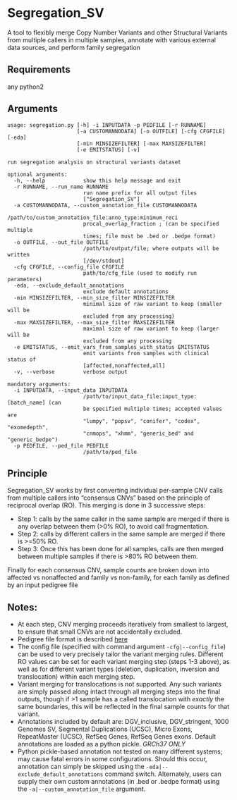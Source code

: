 # Segregation_SV
A tool to flexibly merge Copy Number Variants and other Structural Variants from multiple callers in multiple samples, annotate with various external data sources, and perform family segregation

## Requirements
any python2

## Arguments
```
usage: segregation.py [-h] -i INPUTDATA -p PEDFILE [-r RUNNAME]
                      [-a CUSTOMANNODATA] [-o OUTFILE] [-cfg CFGFILE] [-eda]
                      [-min MINSIZEFILTER] [-max MAXSIZEFILTER]
                      [-e EMITSTATUS] [-v]

run segregation analysis on structural variants dataset

optional arguments:
  -h, --help            show this help message and exit
  -r RUNNAME, --run_name RUNNAME
                        run name prefix for all output files
                        ["Segregation_SV"]
  -a CUSTOMANNODATA, --custom_annotation_file CUSTOMANNODATA
                        /path/to/custom_annotation_file:anno_type:minimum_reci
                        procal_overlap_fraction ; (can be specified multiple
                        times; file must be .bed or .bedpe format)
  -o OUTFILE, --out_file OUTFILE
                        /path/to/output/file; where outputs will be written
                        [/dev/stdout]
  -cfg CFGFILE, --config_file CFGFILE
                        path/to/cfg_file (used to modify run parameters)
  -eda, --exclude_default_annotations
                        exclude default annotations
  -min MINSIZEFILTER, --min_size_filter MINSIZEFILTER
                        minimal size of raw variant to keep (smaller will be
                        excluded from any processing)
  -max MAXSIZEFILTER, --max_size_filter MAXSIZEFILTER
                        maximal size of raw variant to keep (larger will be
                        excluded from any processing
  -e EMITSTATUS, --emit_vars_from_samples_with_status EMITSTATUS
                        emit variants from samples with clinical status of
                        [affected,nonaffected,all]
  -v, --verbose         verbose output

mandatory arguments:
  -i INPUTDATA, --input_data INPUTDATA
                        /path/to/input_data_file:input_type:[batch_name] (can
                        be specified multiple times; accepted values are
                        "lumpy", "popsv", "conifer", "codex", "exomedepth",
                        "cnmops", "xhmm", "generic_bed" and "generic_bedpe")
  -p PEDFILE, --ped_file PEDFILE
                        /path/to/ped_file
```

## Principle
Segregation_SV works by first converting individual per-sample CNV calls from multiple callers into “consensus CNVs” based on the principle of reciprocal overlap (RO). This merging is done in 3 successive steps:

- Step 1: calls by the same caller in the same sample are merged if there is any overlap between them (>0% RO), to avoid call fragmentation. 
- Step 2: calls by different callers in the same sample are merged if there is >=50% RO. 
- Step 3: Once this has been done for all samples, calls are then merged between multiple samples if there is >80% RO between them. 

Finally for each consensus CNV, sample counts are broken down into affected vs nonaffected and family vs non-family, for each family as defined by an input pedigree file

## Notes:
- At each step, CNV merging proceeds iteratively from smallest to largest, to ensure that small CNVs are not accidentally excluded.
- Pedigree file format is described [here](https://gatk.broadinstitute.org/hc/en-us/articles/360035531972-PED-Pedigree-format)
- The config file (specified with command argument `-cfg|--config_file`) can be used to very precisely tailor the variant merging rules. Different RO values can be set for each variant merging step (steps 1-3 above), as well as for different variant types (deletion, duplication, inversion and translocation) within each merging step.
- Variant merging for translocations is not supported. Any such variants are simply passed along intact through all merging steps into the final outputs, though if >1 sample has a called translocation with _exactly_ the same boundaries, this will be reflected in the final sample counts for that variant. 
- Annotations included by default are: DGV_inclusive, DGV_stringent, 1000 Genomes SV, Segmental Duplications (UCSC), Micro Exons, RepeatMaster (UCSC), RefSeq Genes, RefSeq Genes exons. Default annotations are loaded as a python pickle. _GRCh37 ONLY_
- Python pickle-based annotation not tested on many different systems; may cause fatal errors in some configurations. Should this occur, annotation can simply be skipped using the `-eda|--exclude_default_annotations` command switch. Alternately, users can supply their own custom annotations (in .bed or .bedpe format) using the `-a|--custom_annotation_file` argument.
